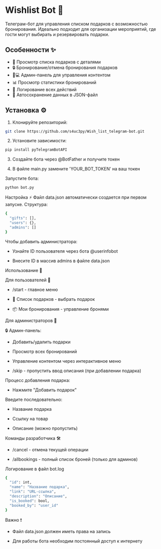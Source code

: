 # Wishlist Bot 🎁

Телеграм-бот для управления списком подарков с возможностью бронирования. Идеально подходит для организации мероприятий, где гости могут выбирать и резервировать подарки.

## Особенности ✨

- 📃 Просмотр списка подарков с деталями
- 🔒 Бронирование/отмена бронирования подарков
- 👨💻 Админ-панель для управления контентом
- 📊 Просмотр статистики бронирований
- 📝 Логирование всех действий
- 🔄 Автосохранение данных в JSON-файл

## Установка ⚙️

1. Клонируйте репозиторий:
```bash
git clone https://github.com/s4uc3py/Wish_list_telegram-bot.git
```

2. Установите зависимости:
```bash
pip install pyTelegramBotAPI
```
3. Создайте бота через @BotFather и получите токен

4. В файле main.py замените 'YOUR_BOT_TOKEN' на ваш токен

Запустите бота:
```bash
python bot.py
```

Настройка ⚡️
Файл data.json автоматически создается при первом запуске. Структура:

```bash
{
  "gifts": [],
  "users": {},
  "admins": []
}
```
Чтобы добавить администратора:

 - Узнайте ID пользователя через бота @userinfobot

 - Внесите ID в массив admins в файле data.json

Использование 🤖

Для пользователей 👤

 - /start - главное меню

 - 🎁 Список подарков - выбрать подарок

 - 📦 Мои бронирования - управление бронями

Для администраторов 👑

🔒 Админ-панель:

 - Добавить/удалить подарки

 - Просмотр всех бронирований

 - Управление контентом через интерактивное меню

 - /skip - пропустить ввод описания (при добавлении подарка)

Процесс добавления подарка:

 - Нажмите "Добавить подарок"

Введите последовательно:

 - Название подарка

 - Ссылку на товар

 - Описание (можно пропустить)

Команды разработчика 🛠️

 - /cancel - отмена текущей операции

 - /allbookings - полный список броней (только для админов)

Логирование в файл bot.log
```bash
{
  "id": int,
  "name": "Название подарка",
  "link": "URL-ссылка",
  "description": "Описание",
  "is_booked": bool,
  "booked_by": "user_id"
}
```

Важно ❗️

 - Файл data.json должен иметь права на запись

 - Для работы бота необходим постоянный доступ к интернету

